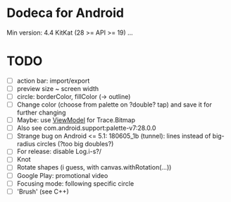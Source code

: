 # Dodeca for Android
Min version: 4.4 KitKat (28 >= API >= 19)
...
# TODO
- [ ] action bar: import/export
- [ ] preview size ~ screen width
- [ ] circle: borderColor, fillColor (-> outline)
- [ ] Change color (choose from palette on ?double? tap) and save it for further changing
- [ ] Maybe: use [ViewModel](https://developer.android.com/topic/libraries/architecture/viewmodel#kotlin) for Trace.Bitmap
- [ ] Also see com.android.support:palette-v7:28.0.0
- [ ] Strange bug on Android <= 5.1: 180605_1b (tunnel): lines instead of big-radius circles (?too big doubles?)
- [ ] For release: disable Log.i-s?/
- [ ] Knot
- [ ] Rotate shapes (i guess, with canvas.withRotation(...))
- [ ] Google Play: promotional video
- [ ] Focusing mode: following specific circle
- [ ] 'Brush' (see C++)
